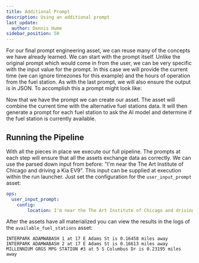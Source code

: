 ```yaml
---
title: Additional Prompt
description: Using an additional prompt
last_update:
  author: Dennis Hume
sidebar_position: 50
---
```


For our final prompt engineering asset, we can reuse many of the concepts we have already learned. We can start with the prompt itself. Unlike the original prompt which would come in from the user, we can be very specific with the input value for the prompt. In this case we will provide the current time (we can ignore timezones for this example) and the hours of operation from the fuel station. As with the last prompt, we will also ensure the output is in JSON. To accomplish this a prompt might look like:

<CodeExample path="project_prompt_eng/project_prompt_eng/assets.py" language="python" lineStart="34" lineEnd="66"/>

Now that we have the prompt we can create our asset. The asset will combine the current time with the alternative fuel stations data. It will then generate a prompt for each fuel station to ask the AI model and determine if the fuel station is currently available.

<CodeExample path="project_prompt_eng/project_prompt_eng/assets.py" language="python" lineStart="120" lineEnd="157"/>

## Running the Pipeline
With all the pieces in place we execute our full pipeline. The prompts at each step will ensure that all the assets exchange data as correctly. We can use the parsed down input from before: "I'm near the The Art Institute of Chicago and driving a Kia EV9". This input can be supplied at execution within the run launcher. Just set the configuration for the `user_input_prompt` asset:

```yaml
ops:
  user_input_prompt:
    config:
        location: I'm near the The Art Institute of Chicago and driving a Kia EV9
```

After the assets have all materialized you can view the results in the logs of the `available_fuel_stations` asset:

```
INTERPARK ADAMWABASH 1 at 17 E Adams St is 0.16458 miles away
INTERPARK ADAMWABASH 2 at 17 E Adams St is 0.16613 miles away
MILLENNIUM GRGS MPG STATION #3 at 5 S Columbus Dr is 0.23195 miles away
```